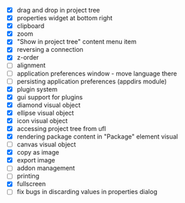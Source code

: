 - [x] drag and drop in project tree
- [x] properties widget at bottom right
- [x] clipboard
- [x] zoom
- [x] "Show in project tree" content menu item
- [x] reversing a connection
- [x] z-order
- [ ] alignment
- [ ] application preferences window - move language there
- [ ] persisting application preferences (appdirs module)
- [x] plugin system
- [x] gui support for plugins
- [x] diamond visual object
- [x] ellipse visual object
- [x] icon visual object
- [x] accessing project tree from ufl
- [x] rendering package content in "Package" element visual
- [ ] canvas visual object
- [x] copy as image
- [x] export image
- [ ] addon management
- [ ] printing
- [x] fullscreen
- [ ] fix bugs in discarding values in properties dialog
